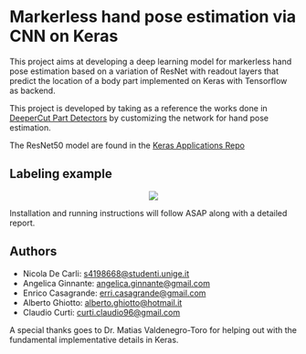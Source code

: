 # Markerless hand pose estimation via CNN on Keras
This project aims at developing a deep learning model for markerless hand pose estimation based on a variation of ResNet with readout layers that predict the location of a body part implemented on Keras with Tensorflow as backend.

This project is developed by taking as a reference the works done in [DeeperCut Part Detectors](https://github.com/eldar/deepcut-cnn#deepercut-part-detectors) by customizing the network for hand pose estimation.

The ResNet50 model are found in the [Keras Applications Repo](https://github.com/keras-team/keras-applications)


## Labeling example
<p align="center"> 
<img src="https://github.com/AlbertoGhiotto/group_project/blob/master/HowToLabel/HowToLabel.jpg">
</p>

Installation and running instructions will follow ASAP along with a detailed report.

## Authors
* Nicola De Carli: s4198668@studenti.unige.it
* Angelica Ginnante: angelica.ginnante@gmail.com
* Enrico Casagrande: erri.casagrande@gmail.com
* Alberto Ghiotto: alberto.ghiotto@hotmail.it
* Claudio Curti: curti.claudio96@gmail.com

A special thanks goes to Dr. Matias Valdenegro-Toro for helping out with the fundamental implementative details in Keras.
